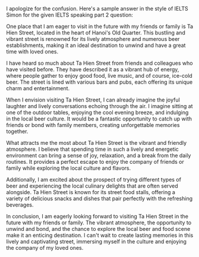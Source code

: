 I apologize for the confusion. Here's a sample answer in the style of IELTS Simon for the given IELTS speaking part 2 question:

One place that I am eager to visit in the future with my friends or family is Ta Hien Street, located in the heart of Hanoi's Old Quarter. This bustling and vibrant street is renowned for its lively atmosphere and numerous beer establishments, making it an ideal destination to unwind and have a great time with loved ones.

I have heard so much about Ta Hien Street from friends and colleagues who have visited before. They have described it as a vibrant hub of energy, where people gather to enjoy good food, live music, and of course, ice-cold beer. The street is lined with various bars and pubs, each offering its unique charm and entertainment.

When I envision visiting Ta Hien Street, I can already imagine the joyful laughter and lively conversations echoing through the air. I imagine sitting at one of the outdoor tables, enjoying the cool evening breeze, and indulging in the local beer culture. It would be a fantastic opportunity to catch up with friends or bond with family members, creating unforgettable memories together.

What attracts me the most about Ta Hien Street is the vibrant and friendly atmosphere. I believe that spending time in such a lively and energetic environment can bring a sense of joy, relaxation, and a break from the daily routines. It provides a perfect escape to enjoy the company of friends or family while exploring the local culture and flavors.

Additionally, I am excited about the prospect of trying different types of beer and experiencing the local culinary delights that are often served alongside. Ta Hien Street is known for its street food stalls, offering a variety of delicious snacks and dishes that pair perfectly with the refreshing beverages.

In conclusion, I am eagerly looking forward to visiting Ta Hien Street in the future with my friends or family. The vibrant atmosphere, the opportunity to unwind and bond, and the chance to explore the local beer and food scene make it an enticing destination. I can't wait to create lasting memories in this lively and captivating street, immersing myself in the culture and enjoying the company of my loved ones.